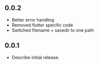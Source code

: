 ## 0.0.2

* Better error handling
* Removed flutter specific code
* Switched filename + savedir to one path

## 0.0.1

* Describe initial release.
